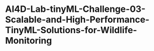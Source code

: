 # AI4D-Lab-tinyML-Challenge-03-Scalable-and-High-Performance-TinyML-Solutions-for-Wildlife-Monitoring
